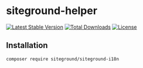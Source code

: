 # siteground-helper

[![Latest Stable Version](http://poser.pugx.org/siteground/siteground-i18n/v)](https://packagist.org/packages/siteground/siteground-i18n)
[![Total Downloads](http://poser.pugx.org/siteground/siteground-i18n/downloads)](https://packagist.org/packages/siteground/siteground-i18n)
[![License](http://poser.pugx.org/siteground/siteground-i18n/license)](https://packagist.org/packages/siteground/siteground-i18n)

## Installation

```bash
composer require siteground/siteground-i18n
```